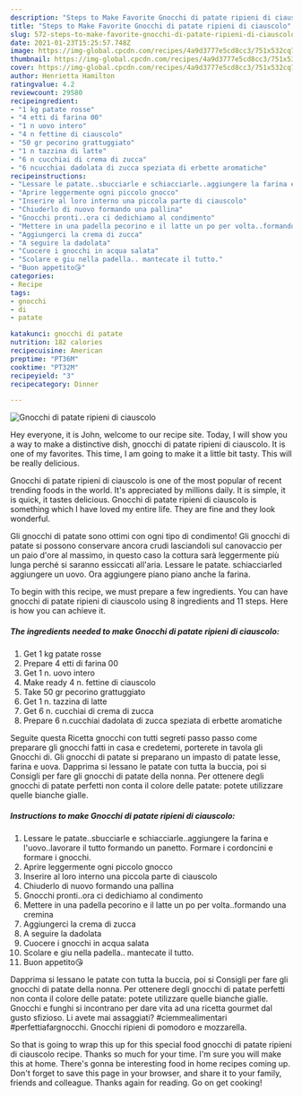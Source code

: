```yaml
---
description: "Steps to Make Favorite Gnocchi di patate ripieni di ciauscolo"
title: "Steps to Make Favorite Gnocchi di patate ripieni di ciauscolo"
slug: 572-steps-to-make-favorite-gnocchi-di-patate-ripieni-di-ciauscolo
date: 2021-01-23T15:25:57.748Z
image: https://img-global.cpcdn.com/recipes/4a9d3777e5cd8cc3/751x532cq70/gnocchi-di-patate-ripieni-di-ciauscolo-recipe-main-photo.jpg
thumbnail: https://img-global.cpcdn.com/recipes/4a9d3777e5cd8cc3/751x532cq70/gnocchi-di-patate-ripieni-di-ciauscolo-recipe-main-photo.jpg
cover: https://img-global.cpcdn.com/recipes/4a9d3777e5cd8cc3/751x532cq70/gnocchi-di-patate-ripieni-di-ciauscolo-recipe-main-photo.jpg
author: Henrietta Hamilton
ratingvalue: 4.2
reviewcount: 29580
recipeingredient:
- "1 kg patate rosse"
- "4 etti di farina 00"
- "1 n uovo intero"
- "4 n fettine di ciauscolo"
- "50 gr pecorino grattuggiato"
- "1 n tazzina di latte"
- "6 n cucchiai di crema di zucca"
- "6 ncucchiai dadolata di zucca speziata di erbette aromatiche"
recipeinstructions:
- "Lessare le patate..sbucciarle e schiacciarle..aggiungere la farina e l&#39;uovo..lavorare il tutto formando un panetto. Formare i cordoncini e formare i gnocchi."
- "Aprire leggermente ogni piccolo gnocco"
- "Inserire al loro interno una piccola parte di ciauscolo"
- "Chiuderlo di nuovo formando una pallina"
- "Gnocchi pronti..ora ci dedichiamo al condimento"
- "Mettere in una padella pecorino e il latte un po per volta..formando una cremina"
- "Aggiungerci la crema di zucca"
- "A seguire la dadolata"
- "Cuocere i gnocchi in acqua salata"
- "Scolare e giu nella padella.. mantecate il tutto."
- "Buon appetito😘"
categories:
- Recipe
tags:
- gnocchi
- di
- patate

katakunci: gnocchi di patate 
nutrition: 182 calories
recipecuisine: American
preptime: "PT36M"
cooktime: "PT32M"
recipeyield: "3"
recipecategory: Dinner

---
```



![Gnocchi di patate ripieni di ciauscolo](https://img-global.cpcdn.com/recipes/4a9d3777e5cd8cc3/751x532cq70/gnocchi-di-patate-ripieni-di-ciauscolo-recipe-main-photo.jpg)

Hey everyone, it is John, welcome to our recipe site. Today, I will show you a way to make a distinctive dish, gnocchi di patate ripieni di ciauscolo. It is one of my favorites. This time, I am going to make it a little bit tasty. This will be really delicious.

Gnocchi di patate ripieni di ciauscolo is one of the most popular of recent trending foods in the world. It's appreciated by millions daily. It is simple, it is quick, it tastes delicious. Gnocchi di patate ripieni di ciauscolo is something which I have loved my entire life. They are fine and they look wonderful.

Gli gnocchi di patate sono ottimi con ogni tipo di condimento! Gli gnocchi di patate si possono conservare ancora crudi lasciandoli sul canovaccio per un paio d&#39;ore al massimo, in questo caso la cottura sarà leggermente più lunga perché si saranno essiccati all&#39;aria. Lessare le patate. schiacciarled aggiungere un uovo. Ora aggiungere piano piano anche la farina.


To begin with this recipe, we must prepare a few ingredients. You can have gnocchi di patate ripieni di ciauscolo using 8 ingredients and 11 steps. Here is how you can achieve it.

<!--inarticleads1-->

##### The ingredients needed to make Gnocchi di patate ripieni di ciauscolo:

1. Get 1 kg patate rosse
1. Prepare 4 etti di farina 00
1. Get 1 n. uovo intero
1. Make ready 4 n. fettine di ciauscolo
1. Take 50 gr pecorino grattuggiato
1. Get 1 n. tazzina di latte
1. Get 6 n. cucchiai di crema di zucca
1. Prepare 6 n.cucchiai dadolata di zucca speziata di erbette aromatiche


Seguite questa Ricetta gnocchi con tutti segreti passo passo come preparare gli gnocchi fatti in casa e credetemi, porterete in tavola gli Gnocchi di. Gli gnocchi di patate si preparano un impasto di patate lesse, farina e uova. Dapprima si lessano le patate con tutta la buccia, poi si Consigli per fare gli gnocchi di patate della nonna. Per ottenere degli gnocchi di patate perfetti non conta il colore delle patate: potete utilizzare quelle bianche gialle. 

<!--inarticleads2-->

##### Instructions to make Gnocchi di patate ripieni di ciauscolo:

1. Lessare le patate..sbucciarle e schiacciarle..aggiungere la farina e l&#39;uovo..lavorare il tutto formando un panetto. Formare i cordoncini e formare i gnocchi.
1. Aprire leggermente ogni piccolo gnocco
1. Inserire al loro interno una piccola parte di ciauscolo
1. Chiuderlo di nuovo formando una pallina
1. Gnocchi pronti..ora ci dedichiamo al condimento
1. Mettere in una padella pecorino e il latte un po per volta..formando una cremina
1. Aggiungerci la crema di zucca
1. A seguire la dadolata
1. Cuocere i gnocchi in acqua salata
1. Scolare e giu nella padella.. mantecate il tutto.
1. Buon appetito😘


Dapprima si lessano le patate con tutta la buccia, poi si Consigli per fare gli gnocchi di patate della nonna. Per ottenere degli gnocchi di patate perfetti non conta il colore delle patate: potete utilizzare quelle bianche gialle. Gnocchi e funghi si incontrano per dare vita ad una ricetta gourmet dal gusto sfizioso. Li avete mai assaggiati? #ciemmealimentari #perfettiafargnocchi. Gnocchi ripieni di pomodoro e mozzarella. 

So that is going to wrap this up for this special food gnocchi di patate ripieni di ciauscolo recipe. Thanks so much for your time. I'm sure you will make this at home. There's gonna be interesting food in home recipes coming up. Don't forget to save this page in your browser, and share it to your family, friends and colleague. Thanks again for reading. Go on get cooking!
